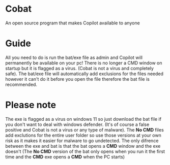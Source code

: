 # Cobat
An open source program that makes Copilot available to anyone



# Guide
All you need to do is run the bat/exe file as admin and Copilot will permanently be available on your pc!
There is no longer a CMD window on startup but it is flagged as a virus. (Cobat is not a virus and completely safe). The bat/exe file will automatically add exclusions for the files needed however it can't do it before you open the file therefore the bat file is recommended. 



# Please note
The exe is flagged as a virus on windows 11 so just download the bat file if you don't want to deal with windows defender. (It's of course a false positive and Cobat is not a virus or any type of malware). 
The **No CMD** files add exclutions for the entire user folder so use those versions at your own risk as it makes it easier for malware to go undetected. 
The only difrence between the exe and bat is that the bat opens a **CMD** window and the exe doesn't (The **No CMD** version of the bat only opens when you run it the first time and the **CMD** exe opens a **CMD** when the PC starts)
